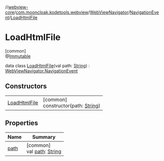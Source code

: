 //[webview-core](../../../../../index.md)/[com.mooncloak.kodetools.webview](../../../index.md)/[WebViewNavigator](../../index.md)/[NavigationEvent](../index.md)/[LoadHtmlFile](index.md)

# LoadHtmlFile

[common]\
@[Immutable](https://developer.android.com/reference/kotlin/androidx/compose/runtime/Immutable.html)

data class [LoadHtmlFile](index.md)(val path: [String](https://kotlinlang.org/api/latest/jvm/stdlib/kotlin/-string/index.html)) : [WebViewNavigator.NavigationEvent](../index.md)

## Constructors

| | |
|---|---|
| [LoadHtmlFile](-load-html-file.md) | [common]<br>constructor(path: [String](https://kotlinlang.org/api/latest/jvm/stdlib/kotlin/-string/index.html)) |

## Properties

| Name | Summary |
|---|---|
| [path](path.md) | [common]<br>val [path](path.md): [String](https://kotlinlang.org/api/latest/jvm/stdlib/kotlin/-string/index.html) |

